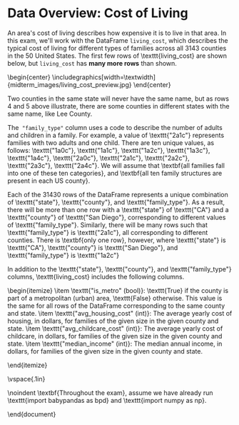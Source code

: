 
# Data Overview: Cost of Living


An area's cost of living describes how expensive it is to live in that area. In this exam, we'll work with the DataFrame `living_cost`, which describes the typical cost of living for different types of families across all $3143$ counties in the 50 United States. The first few rows of \texttt{living\_cost} are shown below, but `living_cost` has **many more rows** than shown.

\begin{center}
\includegraphics[width=\textwidth]{midterm_images/living_cost_preview.jpg}
\end{center}

Two counties in the same state will never have the same name, but as rows 4 and 5 above illustrate, there are some counties in different states with the same name, like Lee County.


The` "family_type"` column uses a code to describe the number of adults and children in a family. For example, a value of \texttt{"2a1c"} represents families with two adults and one child. There are ten unique values, as follows: \texttt{"1a0c"}, \texttt{"1a1c"}, \texttt{"1a2c"}, \texttt{"1a3c"}, \texttt{"1a4c"}, \texttt{"2a0c"}, \texttt{"2a1c"}, \texttt{"2a2c"}, \texttt{"2a3c"}, \texttt{"2a4c"}. We will assume that \textbf{all families fall into one of these ten categories}, and \textbf{all ten family structures are present in each US county}.


Each of the $31430$ rows of the DataFrame represents a unique combination of \texttt{"state"}, \texttt{"county"}, and \texttt{"family\_type"}. As a result, there will be more than one row with a \texttt{"state"} of \texttt{"CA"} and a \texttt{"county"} of  \texttt{"San Diego"}, corresponding to different values of \texttt{"family\_type"}. Similarly, there will be many rows such that \texttt{"family\_type"} is \texttt{"2a1c"}, all corresponding to different counties.  There is \textbf{only one row}, however, where \texttt{"state"} is \texttt{"CA"},  \texttt{"county"} is  \texttt{"San Diego"}, and  \texttt{"family\_type"} is \texttt{"1a2c"}

In addition to the \texttt{"state"}, \texttt{"county"}, and \texttt{"family\_type"} columns, \texttt{living\_cost} includes the following columns.

\begin{itemize}
    \item \texttt{"is\_metro" (bool)}: \texttt{True} if the county is part of a metropolitan (urban) area, \texttt{False} otherwise.  This value is the same for all rows of the DataFrame corresponding to the same county and state.
    \item \texttt{"avg\_housing\_cost" (int)}: The average yearly cost of housing, in dollars, for families of the given size in the given county and state.
    \item \texttt{"avg\_childcare\_cost" (int)}: The average yearly cost of childcare, in dollars, for families of the given size in the given county and state.
    \item \texttt{"median\_income" (int)}: The median annual income, in dollars, for families of the given size in the given county and state.

    
\end{itemize}


\vspace{.1in}

\noindent \textbf{Throughout the exam}, assume we have already run \texttt{import babypandas as bpd} and \texttt{import numpy as np}.




\end{document}
